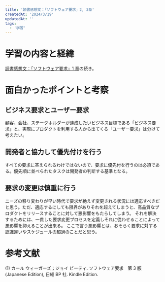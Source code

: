 ```yaml
---
title: '読書感想文：「ソフトウェア要求」2, 3章'
createdAt: '2024/3/19'
updatedAt: ''
tags:
  - '学習'
---
```


# 学習の内容と経緯

[読書感想文：「ソフトウェア要求」1 章](https://seyyyy.com/blog/2024)の続き。

# 面白かったポイントと考察

## ビジネス要求とユーザー要求

顧客、会社、ステークホルダーが達成したいビジネス目標である「ビジネス要求」と、実際にプロダクトを利用する人から出てくる「ユーザー要求」は分けて考えたい。

## 開発者と協力して優先付けを行う

すべての要求に答えられるわけではないので、要求に優先付を行うのは必須である。優先順に並べられたタスクは開発者の判断する基準となる。

## 要求の変更は慎重に行う

ニーズの移り変わりが早い時代で要求が絶えず変更される状況には適応すべきだと思う。ただ、適応するにしても限界がありそれを超えてしまうと、高品質なプロダクトをリリースすることに対して悪影響をもたらしてしまう。
それを解決するためには、一貫した要求変更プロセスを定義しそれに従わせることによって悪影響を抑えることが出来る。
ここで言う悪影響とは、おそらく要求に対する認識違いやスケジュールの超過のことだと思う。

# 参考文献

(1) カール ウィーガーズ；ジョイ ビーティ. ソフトウェア要求　第 3 版 (Japanese Edition), 日経 BP 社. Kindle Edition.
